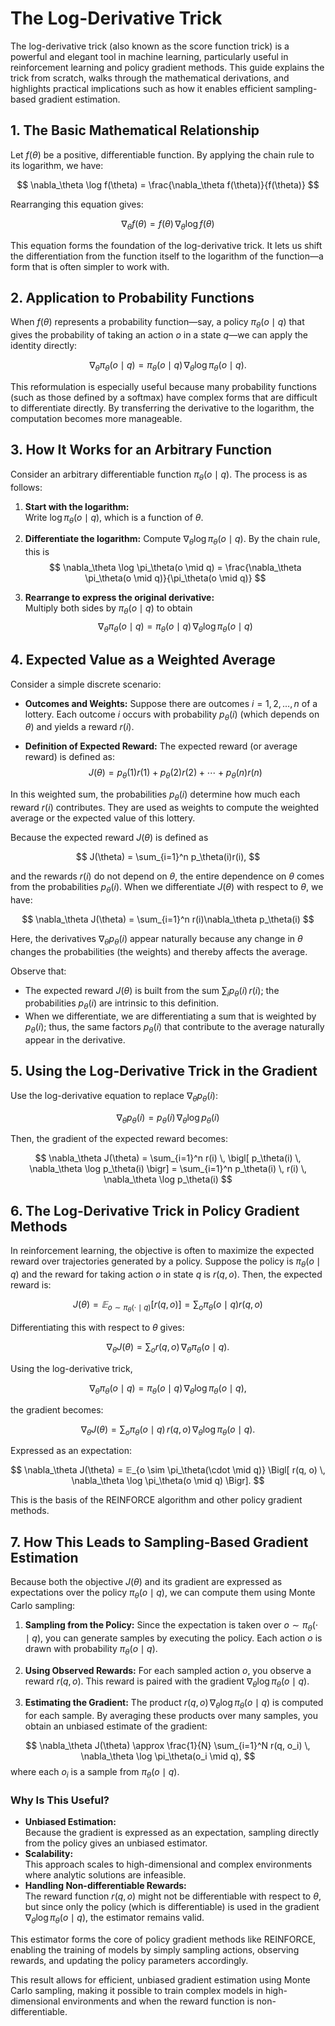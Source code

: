 # The Log-Derivative Trick

The log-derivative trick (also known as the score function trick) is a powerful and elegant tool in machine learning, particularly useful in reinforcement learning and policy gradient methods. This guide explains the trick from scratch, walks through the mathematical derivations, and highlights practical implications such as how it enables efficient sampling-based gradient estimation.

## 1. The Basic Mathematical Relationship

Let $f(\theta)$ be a positive, differentiable function. By applying the chain rule to its logarithm, we have:

$$
\nabla_\theta \log f(\theta) = \frac{\nabla_\theta f(\theta)}{f(\theta)}
$$

Rearranging this equation gives:

$$
\nabla_\theta f(\theta) = f(\theta) \, \nabla_\theta \log f(\theta)
$$

This equation forms the foundation of the log-derivative trick. It lets us shift the differentiation from the function itself to the logarithm of the function—a form that is often simpler to work with.

## 2. Application to Probability Functions

When $f(\theta)$ represents a probability function—say, a policy $\pi_\theta(o \mid q)$ that gives the probability of taking an action $o$ in a state $q$—we can apply the identity directly:

$$
\nabla_\theta \pi_\theta(o \mid q) = \pi_\theta(o \mid q) \, \nabla_\theta \log \pi_\theta(o \mid q).
$$

This reformulation is especially useful because many probability functions (such as those defined by a softmax) have complex forms that are difficult to differentiate directly. By transferring the derivative to the logarithm, the computation becomes more manageable.

## 3. How It Works for an Arbitrary Function

Consider an arbitrary differentiable function $\pi_\theta(o \mid q)$. The process is as follows:

1. **Start with the logarithm:**  
   Write $\log \pi_\theta(o \mid q)$, which is a function of $\theta$.
   
2. **Differentiate the logarithm:**
   Compute $\nabla_\theta \log \pi_\theta(o \mid q)$. By the chain rule, this is
$$
\nabla_\theta \log \pi_\theta(o \mid q) = \frac{\nabla_\theta \pi_\theta(o \mid q)}{\pi_\theta(o \mid q)}
$$

3. **Rearrange to express the original derivative:**  
   Multiply both sides by $\pi_\theta(o \mid q)$ to obtain
$$
\nabla_\theta \pi_\theta(o \mid q) = \pi_\theta(o \mid q) \, \nabla_\theta \log \pi_\theta(o \mid q)
$$

## 4. Expected Value as a Weighted Average

Consider a simple discrete scenario:

- **Outcomes and Weights:**
  Suppose there are outcomes $i = 1, 2, \dots, n$ of a lottery. Each outcome $i$ occurs with probability $p_\theta(i)$ (which depends on $\theta$) and yields a reward $r(i)$.
  
- **Definition of Expected Reward:**
  The expected reward (or average reward) is defined as:
$$
J(\theta) = p_\theta(1)r(1) + p_\theta(2)r(2) + \cdots + p_\theta(n)r(n)
$$

In this weighted sum, the probabilities $p_\theta(i)$ determine how much each reward $r(i)$ contributes. They are used as weights to compute the weighted average or the expected value of this lottery.

Because the expected reward $J(\theta)$ is defined as

$$
J(\theta) = \sum_{i=1}^n p_\theta(i)r(i),
$$

and the rewards $r(i)$ do not depend on $\theta$, the entire dependence on $\theta$ comes from the probabilities $p_\theta(i)$. When we differentiate $J(\theta)$ with respect to $\theta$, we have:

$$
\nabla_\theta J(\theta) = \sum_{i=1}^n r(i)\nabla_\theta p_\theta(i)
$$

Here, the derivatives $\nabla_\theta p_\theta(i)$ appear naturally because any change in $\theta$ changes the probabilities (the weights) and thereby affects the average. 

Observe that:

- The expected reward $J(\theta)$ is built from the sum $\sum_i p_\theta(i) \, r(i)$; the probabilities $p_\theta(i)$ are intrinsic to this definition.
- When we differentiate, we are differentiating a sum that is weighted by $p_\theta(i)$; thus, the same factors $p_\theta(i)$ that contribute to the average naturally appear in the derivative.

## 5. Using the Log-Derivative Trick in the Gradient

Use the log-derivative equation to replace $\nabla_\theta p_\theta(i)$:

$$
\nabla_\theta p_\theta(i) = p_\theta(i) \, \nabla_\theta \log p_\theta(i)
$$

Then, the gradient of the expected reward becomes:

$$
\nabla_\theta J(\theta) = \sum_{i=1}^n r(i) \, \bigl[ p_\theta(i) \, \nabla_\theta \log p_\theta(i) \bigr] = \sum_{i=1}^n p_\theta(i) \, r(i) \, \nabla_\theta \log p_\theta(i)
$$

## 6. The Log-Derivative Trick in Policy Gradient Methods

In reinforcement learning, the objective is often to maximize the expected reward over trajectories generated by a policy. Suppose the policy is $\pi_\theta(o \mid q)$ and the reward for taking action $o$ in state $q$ is $r(q, o)$. Then, the expected reward is:

$$
J(\theta) = 𝔼_{o \sim \pi_\theta(\cdot \mid q)}\bigl[ r(q, o) \bigr] = \sum_o \pi_\theta(o \mid q)r(q, o)
$$

Differentiating this with respect to $\theta$ gives:

$$
\nabla_\theta J(\theta) = \sum_o r(q, o) \, \nabla_\theta \pi_\theta(o \mid q).
$$

Using the log-derivative trick,

$$
\nabla_\theta \pi_\theta(o \mid q) = \pi_\theta(o \mid q) \, \nabla_\theta \log \pi_\theta(o \mid q),
$$

the gradient becomes:

$$
\nabla_\theta J(\theta) = \sum_o \pi_\theta(o \mid q) \, r(q, o) \, \nabla_\theta \log \pi_\theta(o \mid q).
$$

Expressed as an expectation:

$$
\nabla_\theta J(\theta) = 𝔼_{o \sim \pi_\theta(\cdot \mid q)} \Bigl[ r(q, o) \, \nabla_\theta \log \pi_\theta(o \mid q) \Bigr].
$$

This is the basis of the REINFORCE algorithm and other policy gradient methods.

## 7. How This Leads to Sampling-Based Gradient Estimation

Because both the objective $J(\theta)$ and its gradient are expressed as expectations over the policy $\pi_\theta(o \mid q)$, we can compute them using Monte Carlo sampling:

1. **Sampling from the Policy:**
   Since the expectation is taken over $o \sim \pi_\theta(\cdot \mid q)$, you can generate samples by executing the policy. Each action $o$ is drawn with probability $\pi_\theta(o \mid q)$.

2. **Using Observed Rewards:**
   For each sampled action $o$, you observe a reward $r(q, o)$. This reward is paired with the gradient $\nabla_\theta \log \pi_\theta(o \mid q)$.

3. **Estimating the Gradient:**
   The product $r(q, o) \, \nabla_\theta \log \pi_\theta(o \mid q)$ is computed for each sample. By averaging these products over many samples, you obtain an unbiased estimate of the gradient:

$$
\nabla_\theta J(\theta) \approx \frac{1}{N} \sum_{i=1}^N r(q, o_i) \, \nabla_\theta \log \pi_\theta(o_i \mid q),
$$
   where each $o_i$ is a sample from $\pi_\theta(o \mid q)$.

### Why Is This Useful?

- **Unbiased Estimation:**  
  Because the gradient is expressed as an expectation, sampling directly from the policy gives an unbiased estimator.
- **Scalability:**  
  This approach scales to high-dimensional and complex environments where analytic solutions are infeasible.
- **Handling Non-differentiable Rewards:**  
  The reward function $r(q, o)$ might not be differentiable with respect to $\theta$, but since only the policy (which is differentiable) is used in the gradient $\nabla_\theta \log \pi_\theta(o \mid q)$, the estimator remains valid.

This estimator forms the core of policy gradient methods like REINFORCE, enabling the training of models by simply sampling actions, observing rewards, and updating the policy parameters accordingly.

This result allows for efficient, unbiased gradient estimation using Monte Carlo sampling, making it possible to train complex models in high-dimensional environments and when the reward function is non-differentiable.

